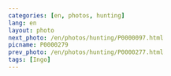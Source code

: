 ```yaml
---
categories: [en, photos, hunting]
lang: en
layout: photo
next_photo: /en/photos/hunting/P0000097.html
picname: P0000279
prev_photo: /en/photos/hunting/P0000277.html
tags: [Ingo]
---
```

